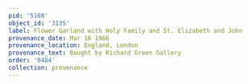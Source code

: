 ```yaml
---
pid: '5108'
object_id: '3135'
label: Flower Garland with Holy Family and St. Elizabeth and John
provenance_date: Mar 16 1966
provenance_location: England, London
provenance_text: Bought by Richard Green Gallery
order: '0484'
collection: provenance
---
```

